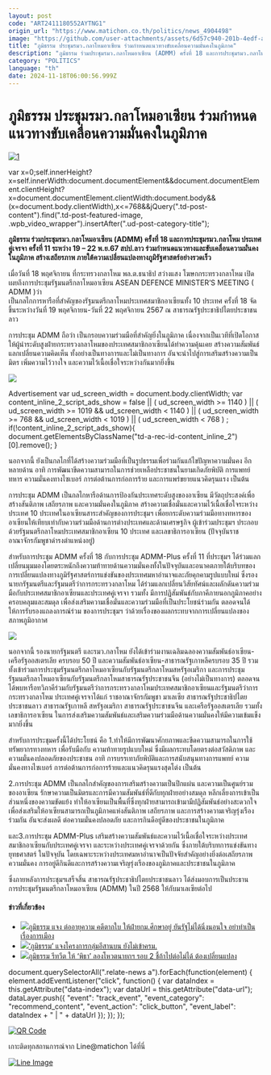 ```yaml
---
layout: post
code: "ART2411180552AYTNG1"
origin_url: "https://www.matichon.co.th/politics/news_4904498"
image: "https://github.com/user-attachments/assets/6d57c940-201b-4edf-a4d7-6a07111c5fde"
title: "ภูมิธรรม ประชุมรมว.กลาโหมอาเซียน ร่วมกำหนดแนวทางขับเคลื่อนความมั่นคงในภูมิภาค"
description: "ภูมิธรรม ร่วมประชุมรมว.กลาโหมอาเซียน (ADMM) ครั้งที่ 18 และการประชุมรมว.กลาโหม ประเทศคู่เจรจา ครั้งที่ 11 ระหว่าง 19 - 22 พ.ย.67 สปป.ลาว"
category: "POLITICS"
language: "th"
date: 2024-11-18T06:00:56.999Z
---
```


# ภูมิธรรม ประชุมรมว.กลาโหมอาเซียน ร่วมกำหนดแนวทางขับเคลื่อนความมั่นคงในภูมิภาค

[![](https://www.matichon.co.th/wp-content/uploads/2024/11/1-229.jpg "1")](https://www.matichon.co.th/wp-content/uploads/2024/11/1-229.jpg)

var x=0;self.innerHeight?x=self.innerWidth:document.documentElement&&document.documentElement.clientHeight?x=document.documentElement.clientWidth:document.body&&(x=document.body.clientWidth),x<=768&&jQuery(".td-post-content").find(".td-post-featured-image, .wpb\_video\_wrapper").insertAfter(".ud-post-category-title");

**ภูมิธรรม ร่วมประชุมรมว.กลาโหมอาเซียน (ADMM) ครั้งที่ 18 และการประชุมรมว.กลาโหม ประเทศคู่เจรจา ครั้งที่ 11 ระหว่าง 19 – 22 พ.ย.67 สปป.ลาว ร่วมกำหนดแนวทางและขับเคลื่อนความมั่นคงในภูมิภาค สร้างเสถียรภาพ ภายใต้ความเปลี่ยนแปลงทางภูมิรัฐศาสตร์อย่างรวดเร็ว**

เมื่อวันที่ 18 พฤศจิกายน ที่กระทรวงกลาโหม พล.ต.ธนาธิป สว่างแสง โฆษกกระทรวงกลาโหม เปิดเผยถึงการประชุมรัฐมนตรีกลาโหมอาเซียน ASEAN DEFENCE MINISTER’S MEETING ( ADMM )ว่า  
เป็นกลไกการหารือที่สำคัญของรัฐมนตรีกลาโหมประเทศสมาชิกอาเซียนทั้ง 10 ประเทศ ครั้งที่ 18 จัดขึ้นระหว่างวันที่ 19 พฤศจิกายน-วันที่ 22 พฤศจิกายน 2567 ณ สาธารณรัฐประชาธิปไตยประชาชนลาว

การประชุม ADMM ถือว่า เป็นกรอบความร่วมมือที่สำคัญยิ่งในภูมิภาค เนื่องจากเป็นเวทีที่เปิดโอกาสให้ผู้นำระดับสูงฝ่ายกระทรวงกลาโหมของประเทศสมาชิกอาเซียนได้ทำความคุ้นเคย สร้างความสัมพันธ์ แลกเปลี่ยนความคิดเห็น ทั้งอย่างเป็นทางการและไม่เป็นทางการ อันจะนำไปสู่การเสริมสร้างความเป็นมิตร เพิ่มความไว้วางใจ และความไว้เนื้อเชื่อใจระหว่างกันมากยิ่งขึ้น

![](https://www.matichon.co.th/wp-content/uploads/2024/11/S__17523016.jpg)

Advertisement var ud\_screen\_width = document.body.clientWidth; var content\_inline\_2\_script\_ads\_show = false || ( ud\_screen\_width >= 1140 ) || ( ud\_screen\_width >= 1019 && ud\_screen\_width < 1140 ) || ( ud\_screen\_width >= 768 && ud\_screen\_width < 1019 ) || ( ud\_screen\_width < 768 ) ; if(!content\_inline\_2\_script\_ads\_show){ document.getElementsByClassName("td-a-rec-id-content\_inline\_2")\[0\].remove(); }

นอกจากนี้ ยังเป็นกลไกที่ได้สร้างความร่วมมือที่เป็นรูปธรรมเพื่อร่วมกันแก้ไขปัญหาความมั่นคง อีกหลายด้าน อาทิ การพัฒนาขีดความสามารถในการช่วยเหลือประชาชนในยามเกิดภัยพิบัติ การแพทย์ทหาร ความมั่นคงทางไซเบอร์ การต่อต้านการก่อการร้าย และการแพร่ขยายแนวคิดรุนแรง เป็นต้น

การประชุม ADMM เป็นกลไกหารือด้านการป้องกันประเทศระดับสูงของอาเซียน มีวัตถุประสงค์เพื่อสร้างสันติภาพ เสถียรภาพ และความมั่นคงในภูมิภาค สร้างความเชื่อมั่นและความไว้เนื้อเชื่อใจระหว่างประเทศ 10 ประเทศในอาเซียนสาระสำคัญของการประชุมฯ เพื่อยกระดับความร่วมมือทางทหารของอาเซียนให้เทียบเท่ากับความร่วมมือด้านการต่างประเทศและด้านเศรษฐกิจ ผู้เข้าร่วมประชุมฯ ประกอบด้วยรัฐมนตรีกลาโหมประเทศสมาชิกอาเซียน 10 ประเทศ และเลขาธิการอาเซียน (ปัจจุบันราชอาณาจักรกัมพูชาดำรงตำแหน่งอยู่)

สำหรับการประชุม ADMM ครั้งที่ 18 กับการประชุม ADMM-Plus ครั้งที่ 11 ที่ประชุมฯ ได้ร่วมแลกเปลี่ยนมุมมองโดยตระหนักถึงความท้าทายด้านความมั่นคงทั้งในปัจจุบันและอนาคตภายใต้บริบทของการเปลี่ยนแปลงทางภูมิรัฐศาสตร์การแข่งขันของประเทศมหาอำนาจและภัยคุกคามรูปแบบใหม่ ซึ่งรองนายกรัฐมนตรีและรัฐมนตรีว่าการกระทรวงกลาโหม ได้ร่วมแลกเปลี่ยนวิสัยทัศน์และผลักดันความร่วมมือกับประเทศสมาชิกอาเซียนและประเทศคู่เจรจา รวมทั้ง มีการปฏิสัมพันธ์กับภาคีภายนอกภูมิภาคอย่างครอบคลุมและสมดุล เพื่อส่งเสริมความเชื่อมั่นและความร่วมมือที่เป็นประโยชน์ร่วมกัน ตลอดจนได้ให้การรับรองแถลงการณ์ร่วม ของการประชุมฯ ว่าด้วยเรื่องของผลกระทบจากการเปลี่ยนแปลงของสภาพภูมิอากาศ

![](https://www.matichon.co.th/wp-content/uploads/2024/11/S__17523014.jpg)

นอกจากนี้ รองนายกรัฐมนตรี และรมว.กลาโหม ยังได้เข้าร่วมงานเฉลิมฉลองความสัมพันธ์อาเซียน-เครือรัฐออสเตรเลีย ครบรอบ 50 ปี และความสัมพันธ์อาเซียน-สาธารณรัฐเกาหลีครบรอบ 35 ปี รวมทั้งเข้าร่วมการประชุมรัฐมนตรีกลาโหมอาเซียนกับรัฐมนตรีกลาโหมสหรัฐอเมริกา และการประชุมรัฐมนตรีกลาโหมอาเซียนกับรัฐมนตรีกลาโหมสาธารณรัฐประชาชนจีน (อย่างไม่เป็นทางการ) ตลอดจนได้พบหารือทวิภาคีร่วมกับรัฐมนตรีว่าการกระทรวงกลาโหมประเทศสมาชิกอาเซียนและรัฐมนตรีว่าการกระทรวงกลาโหม ประเทศคู่เจรจาได้แก่ ราชอาณาจักรกัมพูชา มาเลเซีย สาธารณรัฐประชาธิปไตยประชาชนลาว สาธารณรัฐเกาหลี สหรัฐอเมริกา สาธารณรัฐประชาชนจีน และเครือรัฐออสเตรเลีย รวมทั้งเลขาธิการอาเซียน ในการส่งเสริมความสัมพันธ์และเสริมความร่วมมือด้านความมั่นคงให้มีความเข้มแข็งมากยิ่งขึ้น

สำหรับการประชุมครั้งนี้ได้ประโยชน์ คือ 1.ทำให้มีการพัฒนาศักยภาพและขีดความสามารถในการใช้ทรัพยากรทางทหาร เพื่อรับมือกับ ความท้าทายรูปแบบใหม่ ซึ่งมีผลกระทบโดยตรงต่อสวัสดิภาพ และความมั่นคงปลอดภัยของประชาชน อาทิ การบรรเทาภัยพิบัติและการสนับสนุนทางการแพทย์ ความมั่นคงทางไซเบอร์ การต่อต้านการก่อการร้ายและแนวคิดรุนแรงสุดโต่ง เป็นต้น

2.การประชุม ADMM เป็นกลไกสำคัญของการเสริมสร้างความเป็นปึกแผ่น และความเป็นศูนย์รวมของอาเซียน รักษาความเป็นมิตรและการมีความสัมพันธ์ที่ดีกับทุกฝ่ายอย่างสมดุล หลีกเลี่ยงการเข้าเป็นส่วนหนึ่งของความขัดแย้ง ทำให้อาเซียนเป็นพื้นที่ซึ่งทุกฝ่ายสามารถเข้ามามีปฏิสัมพันธ์อย่างสะดวกใจ เพื่อส่งเสริมให้อาเซียนสามารถเป็นภูมิภาคแห่งสันติภาพ เสถียรภาพ และการสร้างความเจริญรุ่งเรืองร่วมกัน อันจะส่งผลดี ต่อความมั่นคงปลอดภัย และการกินดีอยู่ดีของประชาชนในภูมิภาค

และ3.การประชุม ADMM-Plus เสริมสร้างความสัมพันธ์และความไว้เนื้อเชื่อใจระหว่างประเทศสมาชิกอาเซียนกับประเทศคู่เจรจา และระหว่างประเทศคู่เจรจาด้วยกัน ซึ่งภายใต้บริบทการแข่งขันทางยุทธศาสตร์ ในปัจจุบัน โดยเฉพาะระหว่างประเทศมหาอำนาจเป็นปัจจัยสำคัญอย่างยิ่งต่อเสถียรภาพ ความมั่นคง การอยู่ดีกินดีและการสร้างความเจริญรุ่งเรืองของภูมิภาคและประชาชนในภูมิภาค

ซึ่งภายหลังการประชุมฯเสร็จสิ้น สาธารณรัฐประชาธิปไตยประชาชนลาว ได้ส่งมอบการเป็นประธาน  
การประชุมรัฐมนตรีกลาโหมอาเซียน (ADMM) ในปี 2568 ให้กับมาเลเซียต่อไป

#### ข่าวที่เกี่ยวข้อง

*   [![](https://www.matichon.co.th/wp-content/uploads/2024/10/13-4.jpg)ภูมิธรรม แจง ต่ออายุความ คดีตากใบ ให้ฝ่ายกม.ศึกษาอยู่ ยันรัฐไม่ได้นิ่งนอนใจ อย่าทำเป็นเรื่องการเมือง](https://www.matichon.co.th/politics/news_4858723)
*   [![](https://www.matichon.co.th/wp-content/uploads/2023/12/ปกข่าว-728-9.jpg)‘ภูมิธรรม’ แจงโครงการกลุ่มอีสานบน ยังไม่เข้าครม.](https://www.matichon.co.th/politics/news_4314385)
*   [![](https://www.matichon.co.th/wp-content/uploads/2023/07/728-97.jpg)ภูมิธรรม รีทวีต ให้ ‘พิธา’ ลองโหวตนายกฯ รอบ 2 ชี้ถ้าไปต่อไม่ได้ ต้องเปลี่ยนแปลง](https://www.matichon.co.th/politics/news_4082750)

document.querySelectorAll(".relate-news a").forEach(function(element) { element.addEventListener("click", function() { var dataIndex = this.getAttribute("data-index"); var dataUrl = this.getAttribute("data-url"); dataLayer.push({ "event": "track\_event", "event\_category": "recommend\_content", "event\_action": "click\_button", "event\_label": dataIndex + " | " + dataUrl }); }); });

[![QR Code](https://www.matichon.co.th/wp-content/uploads/2023/07/wob1371z.jpg)](https://lin.ee/ht0nDxX)

เกาะติดทุกสถานการณ์จาก Line@matichon ได้ที่นี่

[![Line Image](https://www.matichon.co.th/wp-content/uploads/2023/07/th.png)](https://lin.ee/ht0nDxX)